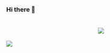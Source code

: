 ### Hi there 👋

<h1 align="center"> <img src="https://readme-typing-svg.herokuapp.com/?font=Fira+Code&pause=1000&color=2FF7B9&background=EEC8FF00&center=true&random=true&width=435&lines=print(%22Hello+World%22);%E6%AC%A2%E8%BF%8E%E6%9D%A5%E5%88%B0Pugss%E7%9A%84GitHub%E9%A6%96%E9%A1%B5;%E6%AC%A2%E8%BF%8E%E6%9D%A5%E5%88%B0%E5%B0%8F%E7%8E%8B%E7%9A%84GitHub%E9%A6%96%E9%A1%B5"></h1>

![](https://github.com/pugsswangxs/pugsswangxs/blob/output/github-contribution-grid-snake.svg)


